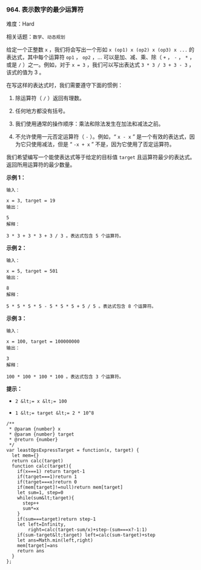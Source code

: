 ### 964. 表示数字的最少运算符

难度：Hard

相关话题：`数学`、`动态规划`

给定一个正整数  `x` ，我们将会写出一个形如 `x (op1) x (op2) x (op3) x ...` 的表达式，其中每个运算符 `op1` ， `op2` ，&hellip; 可以是加、减、乘、除（ `+` ， `-` ， `*` ，或是 `/` ）之一。例如，对于 `x = 3` ，我们可以写出表达式 `3 * 3 / 3 + 3 - 3` ，该式的值为 3 。



在写这样的表达式时，我们需要遵守下面的惯例：





1. 除运算符（ `/` ）返回有理数。

2. 任何地方都没有括号。

3. 我们使用通常的操作顺序：乘法和除法发生在加法和减法之前。

4. 不允许使用一元否定运算符（ `-` ）。例如，&ldquo; `x - x` &rdquo; 是一个有效的表达式，因为它只使用减法，但是 &ldquo; `-x + x` &rdquo; 不是，因为它使用了否定运算符。





我们希望编写一个能使表达式等于给定的目标值  `target`  且运算符最少的表达式。返回所用运算符的最少数量。







 **示例 1：** 





```
输入：

x = 3, target = 19
输出：

5
解释：

3 * 3 + 3 * 3 + 3 / 3 。表达式包含 5 个运算符。

```

 **示例 2：** 





```
输入：

x = 5, target = 501
输出：

8
解释：

5 * 5 * 5 * 5 - 5 * 5 * 5 + 5 / 5 。表达式包含 8 个运算符。

```

 **示例 3：** 





```
输入：

x = 100, target = 100000000
输出：

3
解释：

100 * 100 * 100 * 100 。表达式包含 3 个运算符。
```





 **提示：** 





*  `2 &lt;= x &lt;= 100` 

*  `1 &lt;= target &lt;= 2 * 10^8` 










```
/**
 * @param {number} x
 * @param {number} target
 * @return {number}
 */
var leastOpsExpressTarget = function(x, target) {
  let mem={}
  return calc(target)
  function calc(target){
    if(x===1) return target-1
    if(target===1)return 1
    if(target===x)return 0
    if(mem[target]!=null)return mem[target]
    let sum=1, step=0
    while(sum&lt;target){
      step++
      sum*=x
    }
    if(sum===target)return step-1
    let left=Infinity,
        right=calc(target-sum/x)+step-(sum===x?-1:1)
    if(sum-target&lt;target) left=calc(sum-target)+step
    let ans=Math.min(left,right)
    mem[target]=ans
    return ans
  }
};



```
